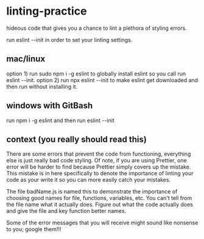# linting-practice
hideous code that gives you a chance to lint a plethora of styling errors.

run eslint --init in order to set your linting settings.

## mac/linux
option 1) run sudo npm i -g eslint to globally install eslint so you call run eslint --init.
option 2) run npx eslint --init to make eslint get downloaded and then run without installing it.

## windows with GitBash
run npm i -g eslint and then run eslint --init

## context (you really should read this)
There are some errors that prevent the code from functioning, everything else is just really bad code styling. Of note, if you are using Prettier, one error will be harder to find because Prettier simply covers up the mistake. This mistake is in here specifically to denote the importance of linting your code as your write it so you can more easily catch your mistakes.

The file badName.js is named this to demonstrate the importance of choosing good names for file, functions, variables, etc. You can't tell from the file name what it actually does. Figure out what the code actually does and give the file and key function better names.

Some of the error messages that you will receive might sound like nonsense to you; google them!!!
